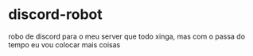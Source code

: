 # discord-robot
robo de discord para o meu server que todo xinga, mas com o passa do tempo eu vou colocar mais coisas
